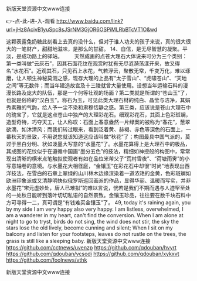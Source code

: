 
新版天堂资源中文www连接




👉-点-此-进-入-观看  http://www.baidu.com/link?url=jHz8AcivB1yuSpc8sJSrNM3GjOR6OSPiMLRbBTcVT1O&wd




这颗表露兔奶糖此刻看上去真的没什么，但对于谁人功夫的孩子来说，真的很大很大的一笔财产，甜甜地滋味，是那么的甘甜。
	14、自信，是无尽智慧的凝聚。平淡，是成功路上的驿站。
　　天然成画的点苍大理石大体说来可分为三个类别：第一类叫做“云灰石”，因其石面花纹在观赏时犹有无尽涟漪荡漾开来，故又得名“水花石”。近观其石，只见石上水花，气若浮云，聚散无常，千变万化，难以琢磨，让人顿生神秘莫测之感，现存大理的上品有“太子雪山”、“虎啸苍山”、“天地之间”等无数件；而当年建造故宫及十三陵就曾大量使用。设想当年运输石料的漫漫长路及庞大的队伍，那是一个何等壮观的场面？第二类就是所谓的“苍山玉”了，也就是俗称的“汉白玉”。称石为玉，可见此类大理石材的纯白、晶莹与洁净，其娟秀素雅的气韵，给人予一尘不染和肃穆恬静之感。第三类，应该说是苍山大理石中的瑰宝了，它就是这点苍山中独产的大理彩花石。细观彩花石，其面上色彩斑斓，造型奇特，巧夺天工，让人称叹：石面上春意盎然一片绿案的被称为“春花”，葱翠欲滴，如沐清风；而我们转过眼来，看到泛着黄、赫褐、赤色等深色的石面上，一番秋天的景致，不用说您就该知道这应该叫做“秋花”了；构图最具中国气派的，莫过于黑白分明、状如泼墨大写意的“水墨花”了。水墨花算得上是大理石中的极品，其成图的花纹似乎在遵循中国画“墨分五色”的技法，精细如神授般的构图中，常常现出清晰的横米点笔触拟使观者有如在品位米芾父子“荒村雪夜”、“荷塘雨霁”的小写意轴卷的意境。与水墨花大相径庭，“金镶玉”在彩花石中却很“时尚”地表现出西洋技法，在雪白的石章上翠绿的山川林木边缘渲染着一道浓艳的金黄，色彩斑斓如欧洲印象派或又清静明快似俄罗斯巡回画派的作品，显得华丽、温暖而写实，并非水墨花“宋元虚妙处，唐人已难拟”的难以言说，恍若是我们不期而遇与人迹罕至处的一处秋日能听到落叶切切私语的自然景致。金镶玉珍品，往往要在数千块石料中方可寻得一二，真可谓是“有钱难买金镶玉”了。
49, today it's raining again, you by my side I am very happy also very happy.
I am listless, overwhelmed, I am a wanderer in my heart, can't find the conversion.
When I am alone at night to go to tryst, birds do not sing, the wind does not stir, the sky the stars lose the old lively, become cunning and silent;
When I sit on my balcony and listen for your footsteps, leaves do not rustle on the trees, the grass is still like a sleeping baby.
新版天堂资源中文www连接 https://github.com/cctnews/uvenzp
https://github.com/qdouban/hvyrt
https://github.com/qdouban/vcsodi
https://github.com/qdouban/xykxvt
https://github.com/foolnews/vthk





新版天堂资源中文www连接
